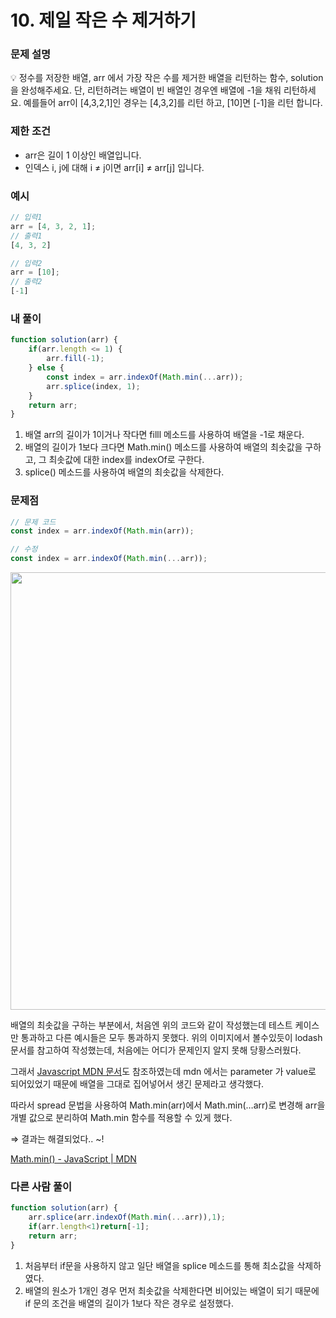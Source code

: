 # 10. 제일 작은 수 제거하기

### 문제 설명

<aside>
💡 정수를 저장한 배열, arr 에서 가장 작은 수를 제거한 배열을 리턴하는 함수, solution을 완성해주세요. 
단, 리턴하려는 배열이 빈 배열인 경우엔 배열에 -1을 채워 리턴하세요. 
예를들어 arr이 [4,3,2,1]인 경우는 [4,3,2]를 리턴 하고, [10]면 [-1]을 리턴 합니다.

</aside>

### 제한 조건

- arr은 길이 1 이상인 배열입니다.
- 인덱스 i, j에 대해 i ≠ j이면 arr[i] ≠ arr[j] 입니다.

### 예시

```jsx
// 입력1
arr = [4, 3, 2, 1];
// 출력1
[4, 3, 2]

// 입력2
arr = [10];
// 출력2
[-1]
```

### 내 풀이

```jsx
function solution(arr) {
    if(arr.length <= 1) {
        arr.fill(-1);
    } else {
        const index = arr.indexOf(Math.min(...arr));
        arr.splice(index, 1); 
    }  
    return arr;
}
```

1. 배열 arr의 길이가 1이거나 작다면 filll 메소드를 사용하여 배열을 -1로 채운다.
2. 배열의 길이가 1보다 크다면 Math.min() 메소드를 사용하여 배열의 최솟값을 구하고, 
그 최솟값에 대한 index를 indexOf로 구한다.
3. splice() 메소드를 사용하여 배열의 최솟값을 삭제한다.

### 문제점

```jsx
// 문제 코드
const index = arr.indexOf(Math.min(arr));

// 수정
const index = arr.indexOf(Math.min(...arr));
```
<img src="https://user-images.githubusercontent.com/66815941/178401797-b5b331a2-b08a-467a-9951-86f122c0e579.png" width="700" />

배열의 최솟값을 구하는 부분에서, 처음엔 위의 코드와 같이 작성했는데 테스트 케이스만 통과하고 다른 예시들은 모두 통과하지 못했다.
위의 이미지에서 볼수있듯이 lodash 문서를 참고하여 작성했는데, 처음에는 어디가 문제인지 알지 못해 당황스러웠다.

그래서 [Javascript MDN 문서](https://developer.mozilla.org/en-US/docs/Web/JavaScript/Reference/Global_Objects/Math/min)도 참조하였는데 mdn 에서는 parameter 가 value로 되어있었기 때문에  배열을 그대로 집어넣어서 생긴 문제라고 생각했다.

따라서 spread 문법을 사용하여 Math.min(arr)에서 Math.min(…arr)로 변경해 arr을 개별 값으로 분리하여 Math.min 함수를 적용할 수 있게 했다.

⇒ 결과는 해결되었다.. ~!

[Math.min() - JavaScript | MDN](https://developer.mozilla.org/en-US/docs/Web/JavaScript/Reference/Global_Objects/Math/min)

### 다른 사람 풀이

```jsx
function solution(arr) {
    arr.splice(arr.indexOf(Math.min(...arr)),1);
    if(arr.length<1)return[-1];
    return arr;
}
```

1. 처음부터 if문을 사용하지 않고 일단 배열을 splice 메소드를 통해 최소값을 삭제하였다.
2. 배열의 원소가 1개인 경우 먼저 최솟값을 삭제한다면 비어있는 배열이 되기 때문에 if 문의 조건을 배열의 길이가 1보다 작은 경우로 설정했다.
